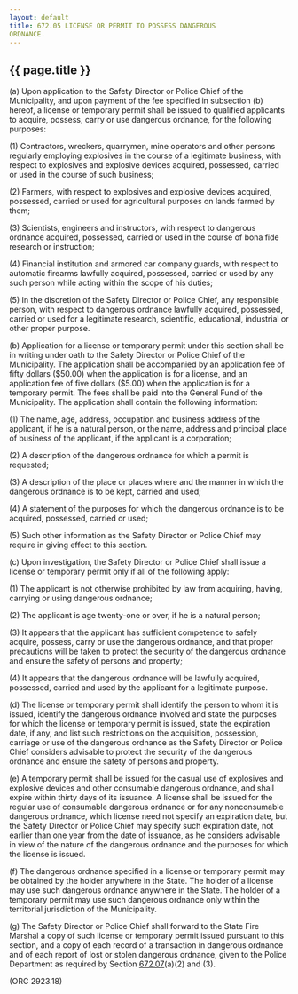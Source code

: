 ```yaml
---
layout: default 
title: 672.05 LICENSE OR PERMIT TO POSSESS DANGEROUS
ORDNANCE.
---
```


{{ page.title }}
----------------

​(a) Upon application to the Safety Director or Police Chief of the
Municipality, and upon payment of the fee specified in subsection (b)
hereof, a license or temporary permit shall be issued to qualified
applicants to acquire, possess, carry or use dangerous ordnance, for the
following purposes:

​(1) Contractors, wreckers, quarrymen, mine operators and other persons
regularly employing explosives in the course of a legitimate business,
with respect to explosives and explosive devices acquired, possessed,
carried or used in the course of such business;

​(2) Farmers, with respect to explosives and explosive devices acquired,
possessed, carried or used for agricultural purposes on lands farmed by
them;

​(3) Scientists, engineers and instructors, with respect to dangerous
ordnance acquired, possessed, carried or used in the course of bona fide
research or instruction;

​(4) Financial institution and armored car company guards, with respect
to automatic firearms lawfully acquired, possessed, carried or used by
any such person while acting within the scope of his duties;

​(5) In the discretion of the Safety Director or Police Chief, any
responsible person, with respect to dangerous ordnance lawfully
acquired, possessed, carried or used for a legitimate research,
scientific, educational, industrial or other proper purpose.

​(b) Application for a license or temporary permit under this section
shall be in writing under oath to the Safety Director or Police Chief of
the Municipality. The application shall be accompanied by an application
fee of fifty dollars (\$50.00) when the application is for a license,
and an application fee of five dollars (\$5.00) when the application is
for a temporary permit. The fees shall be paid into the General Fund of
the Municipality. The application shall contain the following
information:

​(1) The name, age, address, occupation and business address of the
applicant, if he is a natural person, or the name, address and principal
place of business of the applicant, if the applicant is a corporation;

​(2) A description of the dangerous ordnance for which a permit is
requested;

​(3) A description of the place or places where and the manner in which
the dangerous ordnance is to be kept, carried and used;

​(4) A statement of the purposes for which the dangerous ordnance is to
be acquired, possessed, carried or used;

​(5) Such other information as the Safety Director or Police Chief may
require in giving effect to this section.

​(c) Upon investigation, the Safety Director or Police Chief shall issue
a license or temporary permit only if all of the following apply:

​(1) The applicant is not otherwise prohibited by law from acquiring,
having, carrying or using dangerous ordnance;

​(2) The applicant is age twenty-one or over, if he is a natural person;

​(3) It appears that the applicant has sufficient competence to safely
acquire, possess, carry or use the dangerous ordnance, and that proper
precautions will be taken to protect the security of the dangerous
ordnance and ensure the safety of persons and property;

​(4) It appears that the dangerous ordnance will be lawfully acquired,
possessed, carried and used by the applicant for a legitimate purpose.

​(d) The license or temporary permit shall identify the person to whom
it is issued, identify the dangerous ordnance involved and state the
purposes for which the license or temporary permit is issued, state the
expiration date, if any, and list such restrictions on the acquisition,
possession, carriage or use of the dangerous ordnance as the Safety
Director or Police Chief considers advisable to protect the security of
the dangerous ordnance and ensure the safety of persons and property.

​(e) A temporary permit shall be issued for the casual use of explosives
and explosive devices and other consumable dangerous ordnance, and shall
expire within thirty days of its issuance. A license shall be issued for
the regular use of consumable dangerous ordnance or for any
nonconsumable dangerous ordnance, which license need not specify an
expiration date, but the Safety Director or Police Chief may specify
such expiration date, not earlier than one year from the date of
issuance, as he considers advisable in view of the nature of the
dangerous ordnance and the purposes for which the license is issued.

​(f) The dangerous ordnance specified in a license or temporary permit
may be obtained by the holder anywhere in the State. The holder of a
license may use such dangerous ordnance anywhere in the State. The
holder of a temporary permit may use such dangerous ordnance only within
the territorial jurisdiction of the Municipality.

​(g) The Safety Director or Police Chief shall forward to the State Fire
Marshal a copy of such license or temporary permit issued pursuant to
this section, and a copy of each record of a transaction in dangerous
ordnance and of each report of lost or stolen dangerous ordnance, given
to the Police Department as required by Section
[672.07](381fd747.html)(a)(2) and (3).

(ORC 2923.18)
